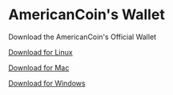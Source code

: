 # AmericanCoin's Wallet

Download the AmericanCoin's Official Wallet

[Download for Linux](https://firebasestorage.googleapis.com/v0/b/americancoinintro.appspot.com/o/Linux%2FAMCWallet.tar.gz?alt=media&token=5b31b97b-c0a3-45af-8d29-905ff6d12c26)

[Download for Mac](https://firebasestorage.googleapis.com/v0/b/americancoinintro.appspot.com/o/Mac%2Fwallet.dmg?alt=media&token=b2f47f55-bfaf-43b2-ac04-9ebdd3326e5e)

[Download for Windows](https://firebasestorage.googleapis.com/v0/b/americancoinintro.appspot.com/o/Windows%2FAMCWalletSetup.EXE?alt=media&token=dfc28b34-7c42-4783-857c-49f9bf198b26)